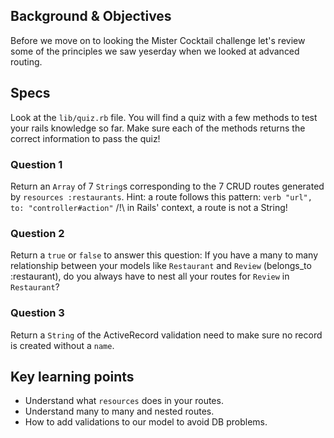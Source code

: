 ## Background & Objectives

Before we move on to looking the Mister Cocktail challenge let's review some of the principles we saw yeserday when we looked at advanced routing.

## Specs

Look at the `lib/quiz.rb` file. You will find a quiz with a few methods
to test your rails knowledge so far. Make sure each of the methods returns
the correct information to pass the quiz!

### Question 1

Return an `Array` of 7 `String`s corresponding to the 7 CRUD routes generated by `resources :restaurants`.
Hint: a route follows this pattern: `verb "url", to: "controller#action"`
/!\ in Rails' context, a route is not a String!

### Question 2

Return a `true` or `false` to answer this question:
If you have a many to many relationship between your models like `Restaurant` and `Review` (belongs_to :restaurant), do you always have to nest all your routes for `Review` in `Restaurant`?

### Question 3

Return a `String` of the ActiveRecord validation need to make sure no record is created without a `name`.


## Key learning points

- Understand what `resources` does in your routes.
- Understand many to many and nested routes.
- How to add validations to our model to avoid DB problems.
